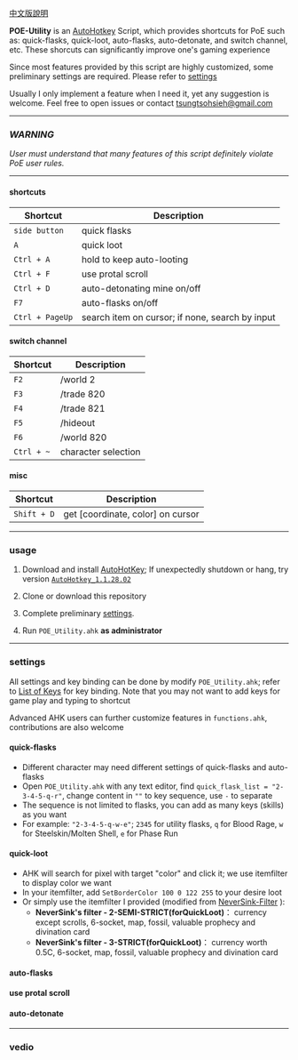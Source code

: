 [中文版說明](https://github.com/heyfey/POE_Utility/blob/master/README.md)

**POE-Utility** is an [AutoHotkey](https://www.autohotkey.com/) Script, which provides shortcuts for PoE such as: quick-flasks, quick-loot, auto-flasks, auto-detonate, and switch channel, etc. These shorcuts can significantly improve one's gaming experience

Since most features provided by this script are highly customized, some preliminary settings are required. Please refer to [settings](#settings)

Usually I only implement a feature when I need it, yet any suggestion is  welcome. Feel free to open issues or contact tsungtsohsieh@gmail.com

---

### *WARNING* ###

*User must understand that many features of this script definitely violate PoE user rules.*

---

#### shortcuts ####

|Shortcut|Description|
|---    |---    |
| `side button`      | quick flasks
| `A`      | quick loot
| `Ctrl + A`      | hold to keep auto-looting
| `Ctrl + F`      | use protal scroll 
| `Ctrl + D`      | auto-detonating mine on/off
| `F7`      | auto-flasks on/off
| `Ctrl + PageUp`      | search item on cursor; if none, search by input

#### switch channel ####

|Shortcut|Description|
|---    |---    |
| `F2`      | /world 2
| `F3`      | /trade 820
| `F4`      | /trade 821
| `F5`      | /hideout
| `F6`      | /world 820
| `Ctrl + ~`      | character selection

#### misc ####

|Shortcut|Description|
|---    |---    |
| `Shift + D`      | get [coordinate, color] on cursor

---

### usage ###

1. Download and install [AutoHotKey](https://www.autohotkey.com/); If unexpectedly shutdown or hang, try version [`AutoHotkey_1.1.28.02`](https://www.autohotkey.com/download/1.1/)
2. Clone or download this repository

3. Complete preliminary [settings](#settings).

4. Run `POE_Utility.ahk` **as administrator**

---

### settings ###

All settings and key binding can be done by modify `POE_Utility.ahk`;
refer to [List of Keys](https://autohotkey.com/docs/KeyList.htm) for key binding. Note that you may not want to add keys for game play and typing to shortcut

Advanced AHK users can further customize features in `functions.ahk`, contributions are also welcome

#### quick-flasks ####

+ Different character may need different settings of quick-flasks and auto-flasks
+ Open `POE_Utility.ahk` with any text editor, find `quick_flask_list = "2-3-4-5-q-r"`, change content in `""` to key sequence, use `-` to separate
+ The sequence is not limited to flasks, you can add as many keys (skills) as you want 
+ For example: `"2-3-4-5-q-w-e"`; `2345` for utility flasks, `q` for Blood Rage, `w` for Steelskin/Molten Shell, `e` for Phase Run

#### quick-loot ####

+ AHK will search for pixel with target "color" and click it; we use itemfilter to display color we want
+ In your itemfilter, add `SetBorderColor 100 0 122 255` to your desire loot
+ Or simply use the itemfilter I provided (modified from [NeverSink-Filter](https://github.com/NeverSinkDev/NeverSink-Filter) ):
    + **NeverSink's filter - 2-SEMI-STRICT(forQuickLoot)**： currency except scrolls, 6-socket, map, fossil, valuable prophecy and divination card
    + **NeverSink's filter - 3-STRICT(forQuickLoot)**： currency worth 0.5C, 6-socket, map, fossil, valuable prophecy and divination card

#### auto-flasks ####

#### use protal scroll ####

#### auto-detonate ####

---

### vedio ###

